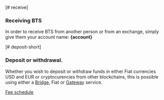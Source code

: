 [# receive]
### Receiving BTS
In order to receive BTS from another person or from an exchange, simply give them your account name: **{account}**

[# deposit-short]
### Deposit or withdrawal.

Whether you wish to deposit or withdraw funds in either Fiat currencies USD and EUR or cryptocurencies from other blockchains, this is possible using either a [Bridge](introduction/bridges_gateways), Fiat or [Gateway](introduction/bridges_gateways) service.


[Fee schedule](components/DepositWithdraw_OL)